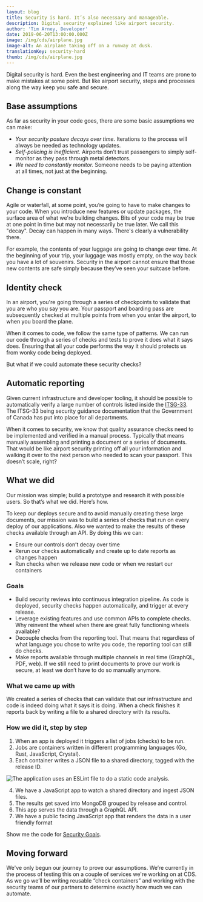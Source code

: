 ```yaml
---
layout: blog
title: Security is hard. It’s also necessary and manageable.
description: Digital security explained like airport security.
author: 'Tim Arney, Developer'
date: 2019-06-20T13:00:00.000Z
image: /img/cds/airplane.jpg
image-alt: An airplane taking off on a runway at dusk.
translationKey: security-hard
thumb: /img/cds/airplane.jpg
---
```

Digital security is hard. Even the best engineering and IT teams are prone to make mistakes at some point. But like airport security, steps and processes along the way keep you safe and secure.

## Base assumptions

As far as security in your code goes, there are some basic assumptions we can make:

* _Your security posture decays over time._ Iterations to the process will always be needed as technology updates.
* _Self-policing is inefficient._ Airports don’t trust passengers to simply self-monitor as they pass through metal detectors.
* _We need to constantly monitor._ Someone needs to be paying attention at all times, not just at the beginning.

## Change is constant

Agile or waterfall, at some point, you’re going to have to make changes to your code. When you introduce new features or update packages, the surface area of what we're building changes. Bits of your code may be true at one point in time but may not necessarily be true later. We call this "decay". Decay can happen in many ways. There's clearly a vulnerability there. 

For example, the contents of your luggage are going to change over time. At the beginning of your trip, your luggage was mostly empty, on the way back you have a lot of souvenirs. Security in the airport cannot ensure that those new contents are safe simply because they’ve seen your suitcase before.

## Identity check

In an airport, you're going through a series of checkpoints to validate that you are who you say you are. Your passport and boarding pass are subsequently checked at multiple points from when you enter the airport, to when you board the plane.

When it comes to code, we follow the same type of patterns. We can run our code through a series of checks and tests to prove it does what it says does. Ensuring that all your code performs the way it should protects us from wonky code being deployed.

But what if we could automate these security checks? 

## Automatic reporting

Given current infrastructure and developer tooling, it should be possible to automatically verify a large number of controls listed inside the [ITSG-33](https://www.cse-cst.gc.ca/en/system/files/pdf_documents/itsg33-overview-apercu-eng_1.pdf). The ITSG-33 being security guidance documentation that the Government of Canada has put into place for all departments.

When it comes to security, we know that quality assurance checks need to be implemented and verified in a manual process. Typically that means manually assembling and printing a document or a series of documents. That would be like airport security printing off all your information and walking it over to the next person who needed to scan your passport. This doesn’t scale, right?

## What we did

Our mission was simple; build a prototype and research it with possible users. So that’s what we did. Here’s how.

To keep our deploys secure and to avoid manually creating these large documents, our mission was to build a series of checks that run on every deploy of our applications. Also we wanted to make the results of these checks available through an API. By doing this we can:

* Ensure our controls don’t decay over time
* Rerun our checks automatically and create up to date reports as changes happen
* Run checks when we release new code or when we restart our containers

### Goals

* Build security reviews into continuous integration pipeline. As code is deployed, security checks happen automatically, and trigger at every release.
* Leverage existing features and use common APIs to complete checks. Why reinvent the wheel when there are great fully functioning wheels available? 
* Decouple checks from the reporting tool. That means that regardless of what language you chose to write you code, the reporting tool can still do checks. 
* Make reports available through multiple channels in real time (GraphQL, PDF, web). If we still need to print documents to prove our work is secure, at least we don’t have to do so manually anymore.

### What we came up with

We created a series of checks that can validate that our infrastructure and code is indeed doing what it says it is doing. When a check finishes it reports back by writing a file to a shared directory with its results.

### How we did it, step by step

1. When an app is deployed it triggers a list of jobs (checks) to be run.
2. Jobs are containers written in different programming languages (Go, Rust, JavaScript, Crystal).
3. Each container writes a JSON file to a shared directory, tagged with the release ID.

![The application uses an ESLint file to do a static code analysis.](/img/cds/compliance-code-en.png)

4. We have a JavaScript app to watch a shared directory and ingest JSON files.
5. The results get saved into MongoDB grouped by release and control.
6. This app serves the data through a GraphQL API.
7. We have a public facing JavaScript app that renders the data in a user friendly format

Show me the code for [Security Goals](https://github.com/cds-snc/security-goals).

## Moving forward

We've only begun our journey to prove our assumptions. We’re currently in the process of testing this on a couple of services we're working on at CDS. As we go we’ll be writing reusable “check containers” and working with the security teams of our partners to determine exactly how much we can automate.
